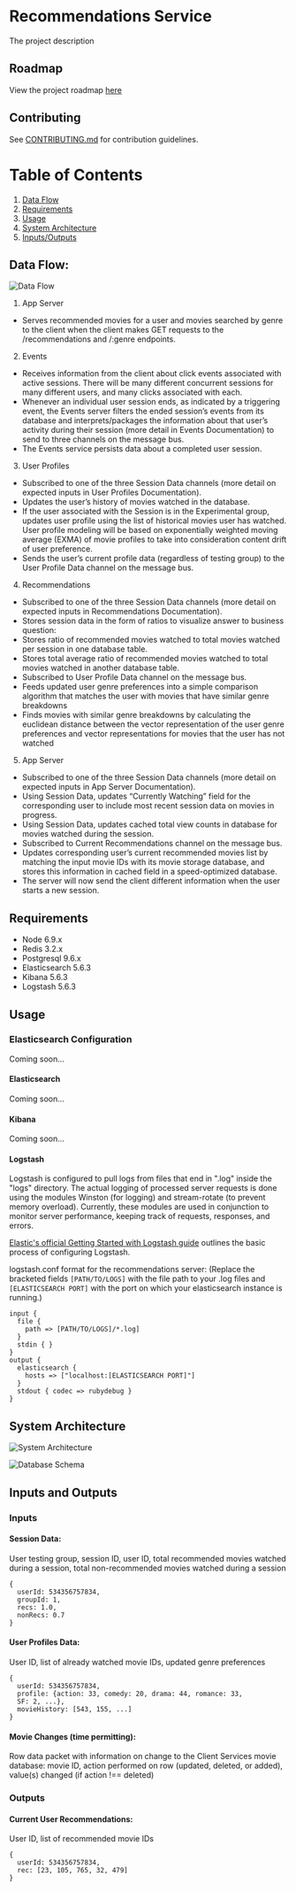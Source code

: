 # Recommendations Service

The project description

## Roadmap

View the project roadmap [here](ROADMAP.md)

## Contributing

See [CONTRIBUTING.md](CONTRIBUTING.md) for contribution guidelines.

# Table of Contents

1. [Data Flow](#data-flow)
1. [Requirements](#requirements)
1. [Usage](#usage)
1. [System Architecture](#system-architecture)
1. [Inputs/Outputs](#inputs-and-outputs)

## Data Flow:
![Data Flow](https://github.com/Tetraflix/recommendations/blob/development/images/data-flow.jpeg)

1. App Server
  - Serves recommended movies for a user and movies searched by genre to the client when the client makes GET requests to the /recommendations and /:genre endpoints.

2. Events
  - Receives information from the client about click events associated with active sessions. There will be many different concurrent sessions for many different users, and many clicks associated with each.
  - Whenever an individual user session ends, as indicated by a triggering event, the Events server filters the ended session’s events from its database and interprets/packages the information about that user’s activity during their session (more detail in Events Documentation) to send to three channels on the message bus.
  - The Events service persists data about a completed user session.

3. User Profiles
  - Subscribed to one of the three Session Data channels (more detail on expected inputs in User Profiles Documentation).
  - Updates the user’s history of movies watched in the database.
  - If the user associated with the Session is in the Experimental group, updates user profile using the list of historical movies user has watched.  User profile modeling will be based on exponentially weighted moving average (EXMA) of movie profiles to take into consideration content drift of user preference.
  - Sends the user’s current profile data (regardless of testing group) to the User Profile Data channel on the message bus.

4. Recommendations
  - Subscribed to one of the three Session Data channels (more detail on expected inputs in Recommendations Documentation).
  - Stores session data in the form of ratios to visualize answer to business question:
  - Stores ratio of recommended movies watched to total movies watched per session in one database table.
  - Stores total average ratio of recommended movies watched to total movies watched in another database table.
  - Subscribed to User Profile Data channel on the message bus.
  - Feeds updated user genre preferences into a simple comparison algorithm that matches the user with movies that have similar genre breakdowns
  - Finds movies with similar genre breakdowns by calculating the euclidean distance between the vector representation of the user genre preferences and vector representations for movies that the user has not watched

5. App Server
  - Subscribed to one of the three Session Data channels (more detail on expected inputs in App Server Documentation).
  - Using Session Data, updates “Currently Watching” field for the corresponding user to include most recent session data on movies in progress.
  - Using Session Data, updates cached total view counts in database for movies watched during the session.
  - Subscribed to Current Recommendations channel on the message bus.
  - Updates corresponding user’s current recommended movies list by matching the input movie IDs with its movie storage database, and stores this information in cached field in a speed-optimized database.
  - The server will now send the client different information when the user starts a new session.


## Requirements

- Node 6.9.x
- Redis 3.2.x
- Postgresql 9.6.x
- Elasticsearch 5.6.3
- Kibana 5.6.3
- Logstash 5.6.3

## Usage

### Elasticsearch Configuration

Coming soon...

#### Elasticsearch

Coming soon...

#### Kibana

Coming soon...

#### Logstash

Logstash is configured to pull logs from files that end in ".log" inside the "logs" directory. The actual logging of processed server requests is done using the modules Winston (for logging) and stream-rotate (to prevent memory overload). Currently, these modules are used in conjunction to monitor server performance, keeping track of requests, responses, and errors.

[Elastic's official Getting Started with Logstash guide](https://www.elastic.co/guide/en/logstash/current/getting-started-with-logstash.html) outlines the basic process of configuring Logstash.

logstash.conf format for the recommendations server:
(Replace the bracketed fields ```[PATH/TO/LOGS]``` with the file path to your .log files and ```[ELASTICSEARCH PORT]``` with the port on which your elasticsearch instance is running.)
```
input {
  file {
    path => [PATH/TO/LOGS]/*.log]
  }
  stdin { }
}
output {
  elasticsearch {
    hosts => ["localhost:[ELASTICSEARCH PORT]"]
  }
  stdout { codec => rubydebug }
}
```

## System Architecture
![System Architecture](https://github.com/Tetraflix/recommendations/blob/development/images/architecture.png)

![Database Schema](https://github.com/Tetraflix/recommendations/blob/development/images/schema.png)

## Inputs and Outputs

### Inputs

#### Session Data:
User testing group, session ID, user ID, total recommended movies watched during a session, total non-recommended movies watched during a session

```
{
  userId: 534356757834,
  groupId: 1,
  recs: 1.0,
  nonRecs: 0.7
}
```

#### User Profiles Data:
User ID, list of already watched movie IDs, updated genre preferences

```
{
  userId: 534356757834,
  profile: {action: 33, comedy: 20, drama: 44, romance: 33,
  SF: 2, ...},
  movieHistory: [543, 155, ...]
}
```

#### Movie Changes (time permitting):
Row data packet with information on change to the Client Services movie database: movie ID, action performed on row (updated, deleted, or added), value(s) changed (if action !== deleted)

### Outputs

#### Current User Recommendations:
User ID, list of recommended movie IDs

```
{
  userId: 534356757834,
  rec: [23, 105, 765, 32, 479]
}
```
